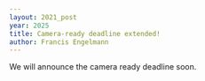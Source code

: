 ```yaml
---
layout: 2021_post
year: 2025
title: Camera-ready deadline extended!
author: Francis Engelmann
---
```


We will announce the camera ready deadline soon.